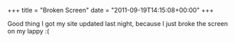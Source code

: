 +++
title = "Broken Screen"
date = "2011-09-19T14:15:08+00:00"
+++

Good thing I got my site updated last night, because I just broke the screen on my lappy :(
			